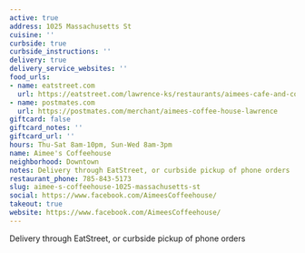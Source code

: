 ```yaml
---
active: true
address: 1025 Massachusetts St
cuisine: ''
curbside: true
curbside_instructions: ''
delivery: true
delivery_service_websites: ''
food_urls:
- name: eatstreet.com
  url: https://eatstreet.com/lawrence-ks/restaurants/aimees-cafe-and-coffee-house
- name: postmates.com
  url: https://postmates.com/merchant/aimees-coffee-house-lawrence
giftcard: false
giftcard_notes: ''
giftcard_url: ''
hours: Thu-Sat 8am-10pm, Sun-Wed 8am-3pm
name: Aimee's Coffeehouse
neighborhood: Downtown
notes: Delivery through EatStreet, or curbside pickup of phone orders
restaurant_phone: 785-843-5173
slug: aimee-s-coffeehouse-1025-massachusetts-st
social: https://www.facebook.com/AimeesCoffeehouse/
takeout: true
website: https://www.facebook.com/AimeesCoffeehouse/
---
```


Delivery through EatStreet, or curbside pickup of phone orders